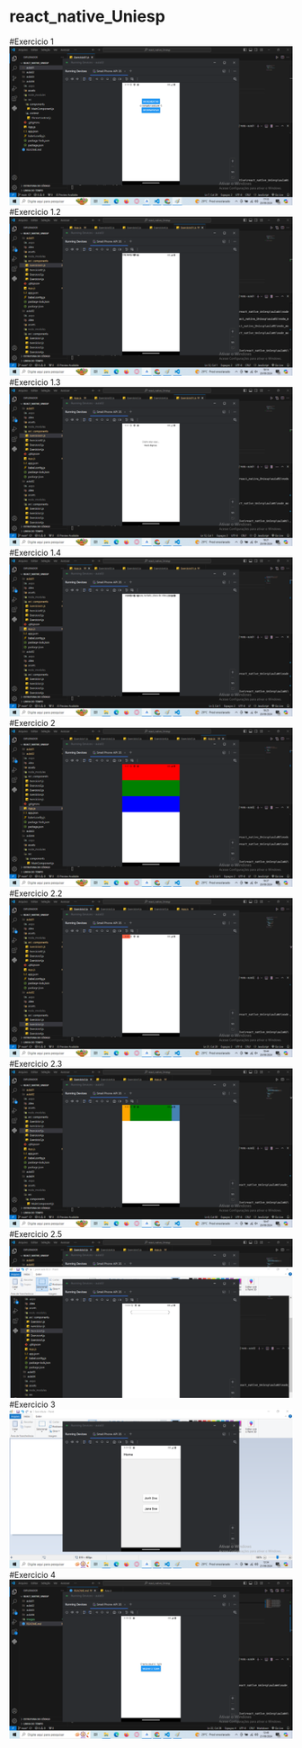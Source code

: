 # react_native_Uniesp

#Exercicio 1
![print exercicio aula 1](images/aula%201/print%20aula%2001.png)
#Exercicio 1.2
![print exercicio aula 1.2](images/aula%201/print%20aula%2001.2.png)
#Exercicio 1.3
![print exercicio aula 1.3](images/aula%201/print%20aula%2001.3.png)
#Exercicio 1.4
![print exercicio aula 1.4](images/aula%201/print%20aula%2001.4.png)
#Exercicio 2
![print exercicio aula 2](images/aula%202/print%20aula%2002.png)
#Exercicio 2.2
![print exercicio aula 2.2](images/aula%202/print%20aula%2002.2.png)
#Exercicio 2.3
![print exercicio aula 2.3](images/aula%202/print%20aula%2002.3.png)
#Exercicio 2.5
![print exercicio aula 2.5](images/aula%202/print%20aula%2002.5.png)
#Exercicio 3
![print exercicio aula 3](images/aula%203/print%20aula%2003.png)
#Exercicio 4
![print exercicio aula 4](images/aula%204/print%20aula%2004.png)

